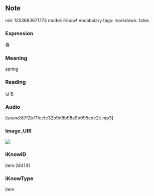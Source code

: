 ## Note
nid: 1253683671773
model: iKnow! Vocabulary
tags: 
markdown: false

### Expression
春

### Meaning
spring

### Reading
はる

### Audio
[sound:87f2b71fccfe32b9d8b98a9b095cdc2c.mp3]

### Image_URI
<img src="359f6dadf32f35b9d482b0a88cd110d6.jpg">

### iKnowID
item:284141

### iKnowType
item
